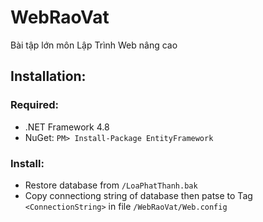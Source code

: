 # WebRaoVat
Bài tập lớn môn Lập Trình Web nâng cao

## Installation:
### Required:
* .NET Framework 4.8
* NuGet: `PM> Install-Package EntityFramework`
### Install:
* Restore database from `/LoaPhatThanh.bak`
* Copy connectiong string of database then patse to Tag `<ConnectionString>` in file `/WebRaoVat/Web.config`
